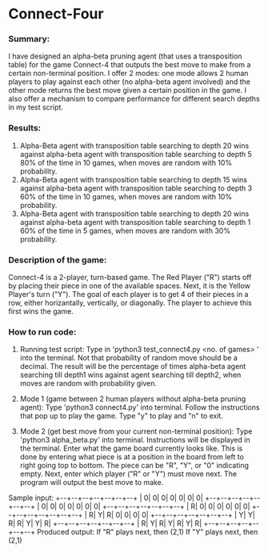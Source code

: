 # Connect-Four

### Summary:
I have designed an alpha-beta pruning agent (that uses a transposition table) for the game Connect-4 that outputs the best move to make from a certain non-terminal position. I offer 2 modes: one mode allows 2 human players to play against each other (no alpha-beta agent involved) and the other mode returns the best move given a certain position in the game. I also offer a mechanism to compare performance for different search depths in my test script.

### Results:
1. Alpha-Beta agent with transposition table searching to depth 20 wins against alpha-beta agent with transposition table searching to depth 5 80% of the time in 
10 games, when moves are random with 10% probability. 
2. Alpha-Beta agent with transposition table searching to depth 15 wins against alpha-beta agent with transposition table searching to depth 3 60% of the time in 
10 games, when moves are random with 10% probability. 
3. Alpha-Beta agent with transposition table searching to depth 20 wins against alpha-beta agent with transposition table searching to depth 1 60% of the time in 
5 games, when moves are random with 30% probability. 

### Description of the game:
Connect-4 is a 2-player, turn-based game. The Red Player ("R") starts off by placing their piece in one of the available spaces. Next, it 
is the Yellow Player's turn ("Y"). The goal of each player is to get 4 of their pieces in a row, either horizantally, vertically, or diagonally. 
The player to achieve this first wins the game. 


### How to run code:
1. Running test script: Type in 'python3 test_connect4.py <depth1> <depth2> <no. of games> <probability of random move>' into the terminal. 
Not that probability of random move should be a decimal. The result will be the percentage of times 
alpha-beta agent searching till depth1 wins against agent searching till depth2, when moves are random with probability given. 

2. Mode 1 (game between 2 human players without alpha-beta pruning agent):
Type 'python3 connect4.py' into terminal. Follow the instructions that pop up to play the game. Type "y" to play and "n" to exit. 

3. Mode 2 (get best move from your current non-terminal position):
Type 'python3 alpha_beta.py' into terminal. Instructions will be displayed in the terminal. 
Enter what the game board currently looks like. This is done by entering what piece is at a position in the board from left to right
going top to bottom. The piece can be "R", "Y", or "0" indicating empty. Next, enter which player ("R" or "Y") must move next. 
The program will output the best move to make. 

Sample input:
+--+--+--+--+--+--+--+
| 0| 0| 0| 0| 0| 0| 0|
+--+--+--+--+--+--+--+
| 0| 0| 0| 0| 0| 0| 0|
+--+--+--+--+--+--+--+
| R| 0| 0| 0| 0| 0| 0|
+--+--+--+--+--+--+--+
| R| Y| R| 0| 0| 0| 0|
+--+--+--+--+--+--+--+
| Y| Y| R| R| Y| Y| R|
+--+--+--+--+--+--+--+
| R| Y| R| Y| R| Y| R|
+--+--+--+--+--+--+--+
Produced output:
If "R" plays next, then (2,1)
If "Y" plays next, then (2,1)